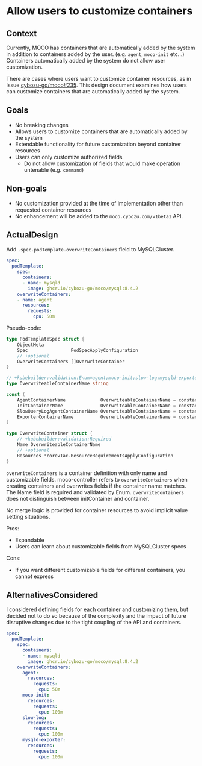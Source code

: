 # Allow users to customize containers

## Context

Currently, MOCO has containers that are automatically added by the system in addition to containers added by the user.
(e.g. `agent`, `moco-init` etc...)
Containers automatically added by the system do not allow user customization.

There are cases where users want to customize container resources, as in Issue [cybozu-go/moco#235](https://github.com/cybozu-go/moco/issues/235).
This design document examines how users can customize containers that are automatically added by the system.

## Goals

* No breaking changes
* Allows users to customize containers that are automatically added by the system
* Extendable functionality for future customization beyond container resources
* Users can only customize authorized fields
  * Do not allow customization of fields that would make operation untenable (e.g. `command`)

## Non-goals

* No customization provided at the time of implementation other than requested container resources
* No enhancement will be added to the `moco.cybozu.com/v1beta1` API.

## ActualDesign

Add `.spec.podTemplate.overwriteContainers` field to MySQLCluster.

```yaml
spec:
  podTemplate:
    spec:
      containers:
      - name: mysqld
        image: ghcr.io/cybozu-go/moco/mysql:8.4.2
    overwriteContainers:
    - name: agent
      resources:
        requests:
          cpu: 50m
```

Pseudo-code:

```go
type PodTemplateSpec struct {
	ObjectMeta
	Spec                PodSpecApplyConfiguration
	// +optional
	OverwriteContainers []OverwriteContainer
}

// +kubebuilder:validation:Enum=agent;moco-init;slow-log;mysqld-exporter
type OverwriteableContainerName string

const (
	AgentContainerName             OverwriteableContainerName = constants.AgentContainerName
	InitContainerName              OverwriteableContainerName = constants.InitContainerName
	SlowQueryLogAgentContainerName OverwriteableContainerName = constants.SlowQueryLogAgentContainerName
	ExporterContainerName          OverwriteableContainerName = constants.ExporterContainerName
)

type OverwriteContainer struct {
	// +kubebuilder:validation:Required
	Name OverwriteableContainerName
	// +optional
	Resources *corev1ac.ResourceRequirementsApplyConfiguration
}
```

`overwriteContainers` is a container definition with only name and customizable fields.
moco-controller refers to `overwriteContainers` when creating containers and overwrites fields if the container name matches.
The Name field is required and validated by Enum.
`overwriteContainers` does not distinguish between initContainer and container.

No merge logic is provided for container resources to avoid implicit value setting situations.

Pros:

* Expandable
* Users can learn about customizable fields from MySQLCluster specs

Cons:

* If you want different customizable fields for different containers, you cannot express

## AlternativesConsidered

I considered defining fields for each container and customizing them,
but decided not to do so because of the complexity and the impact of future disruptive changes due to the tight coupling of the API and containers.

```yaml
spec:
  podTemplate:
    spec:
      containers:
      - name: mysqld
        image: ghcr.io/cybozu-go/moco/mysql:8.4.2
    overwriteContainers:
      agent:
        resources:
          requests:
            cpu: 50m
      moco-init:
        resources:
          requests:
            cpu: 100m
      slow-log:
        resources:
          requests:
            cpu: 100m
      mysqld-exporter:
        resources:
          requests:
            cpu: 100m
```
